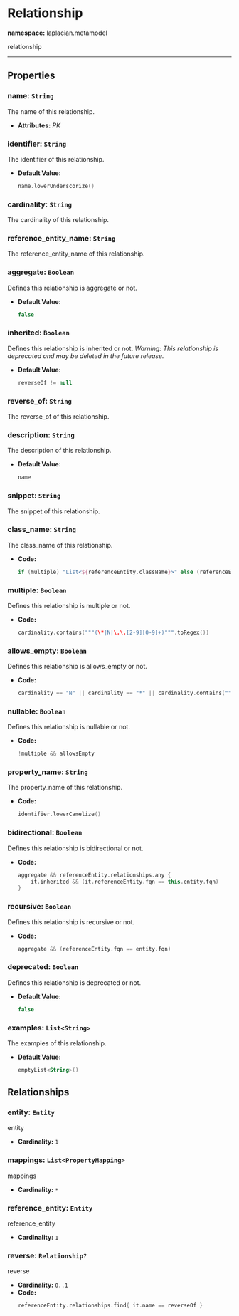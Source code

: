# **Relationship**
**namespace:** laplacian.metamodel

relationship



---

## Properties

### name: `String`
The name of this relationship.
- **Attributes:** *PK*

### identifier: `String`
The identifier of this relationship.
- **Default Value:**
  ```kotlin
  name.lowerUnderscorize()
  ```

### cardinality: `String`
The cardinality of this relationship.

### reference_entity_name: `String`
The reference_entity_name of this relationship.

### aggregate: `Boolean`
Defines this relationship is aggregate or not.
- **Default Value:**
  ```kotlin
  false
  ```

### inherited: `Boolean`
Defines this relationship is inherited or not.
  *Warning: This relationship is deprecated and may be deleted in the future release.*

- **Default Value:**
  ```kotlin
  reverseOf != null
  ```

### reverse_of: `String`
The reverse_of of this relationship.

### description: `String`
The description of this relationship.
- **Default Value:**
  ```kotlin
  name
  ```

### snippet: `String`
The snippet of this relationship.

### class_name: `String`
The class_name of this relationship.
- **Code:**
  ```kotlin
  if (multiple) "List<${referenceEntity.className}>" else (referenceEntity.className + if (nullable) "?" else "")
  ```

### multiple: `Boolean`
Defines this relationship is multiple or not.
- **Code:**
  ```kotlin
  cardinality.contains("""(\*|N|\.\.[2-9][0-9]+)""".toRegex())
  ```

### allows_empty: `Boolean`
Defines this relationship is allows_empty or not.
- **Code:**
  ```kotlin
  cardinality == "N" || cardinality == "*" || cardinality.contains("""(0\.\.)""".toRegex())
  ```

### nullable: `Boolean`
Defines this relationship is nullable or not.
- **Code:**
  ```kotlin
  !multiple && allowsEmpty
  ```

### property_name: `String`
The property_name of this relationship.
- **Code:**
  ```kotlin
  identifier.lowerCamelize()
  ```

### bidirectional: `Boolean`
Defines this relationship is bidirectional or not.
- **Code:**
  ```kotlin
  aggregate && referenceEntity.relationships.any {
      it.inherited && (it.referenceEntity.fqn == this.entity.fqn)
  }
  ```

### recursive: `Boolean`
Defines this relationship is recursive or not.
- **Code:**
  ```kotlin
  aggregate && (referenceEntity.fqn == entity.fqn)
  ```

### deprecated: `Boolean`
Defines this relationship is deprecated or not.
- **Default Value:**
  ```kotlin
  false
  ```

### examples: `List<String>`
The examples of this relationship.
- **Default Value:**
  ```kotlin
  emptyList<String>()
  ```

## Relationships

### entity: `Entity`
entity
- **Cardinality:** `1`

### mappings: `List<PropertyMapping>`
mappings
- **Cardinality:** `*`

### reference_entity: `Entity`
reference_entity
- **Cardinality:** `1`

### reverse: `Relationship?`
reverse
- **Cardinality:** `0..1`
- **Code:**
  ```kotlin
  referenceEntity.relationships.find{ it.name == reverseOf }
  ```